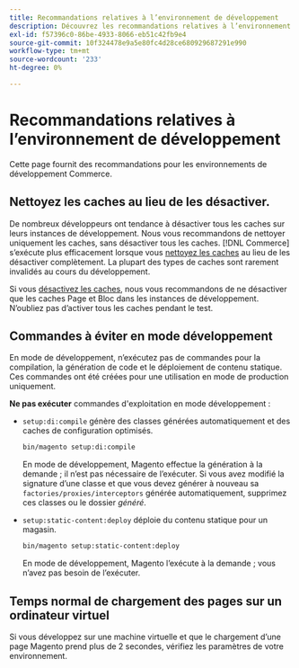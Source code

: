 ```yaml
---
title: Recommandations relatives à l’environnement de développement
description: Découvrez les recommandations relatives à l’environnement de développement dans Adobe Commerce. Découvrez les conseils d’implémentation et les stratégies d’optimisation.
exl-id: f57396c0-86be-4933-8066-eb51c42fb9e4
source-git-commit: 10f324478e9a5e80fc4d28ce680929687291e990
workflow-type: tm+mt
source-wordcount: '233'
ht-degree: 0%

---
```


# Recommandations relatives à l’environnement de développement

Cette page fournit des recommandations pour les environnements de développement Commerce.

## Nettoyez les caches au lieu de les désactiver.

De nombreux développeurs ont tendance à désactiver tous les caches sur leurs instances de développement. Nous vous recommandons de nettoyer uniquement les caches, sans désactiver tous les caches. [!DNL Commerce] s’exécute plus efficacement lorsque vous [nettoyez les caches](../configuration/cli/manage-cache.md#clean-and-flush-cache-types) au lieu de les désactiver complètement. La plupart des types de caches sont rarement invalidés au cours du développement.

Si vous [désactivez les caches](../configuration/cli/manage-cache.md#enable-or-disable-cache-types), nous vous recommandons de ne désactiver que les caches Page et Bloc dans les instances de développement. N’oubliez pas d’activer tous les caches pendant le test.

## Commandes à éviter en mode développement

En mode de développement, n’exécutez pas de commandes pour la compilation, la génération de code et le déploiement de contenu statique. Ces commandes ont été créées pour une utilisation en mode de production uniquement.

**Ne pas exécuter** commandes d&#39;exploitation en mode développement :

* `setup:di:compile` génère des classes générées automatiquement et des caches de configuration optimisés.

  ```bash
  bin/magento setup:di:compile
  ```

  En mode de développement, Magento effectue la génération à la demande ; il n’est pas nécessaire de l’exécuter. Si vous avez modifié la signature d’une classe et que vous devez générer à nouveau sa `factories/proxies/interceptors` générée automatiquement, supprimez ces classes ou le dossier _généré_.

* `setup:static-content:deploy` déploie du contenu statique pour un magasin.

  ```bash
  bin/magento setup:static-content:deploy
  ```

  En mode de développement, Magento l’exécute à la demande ; vous n’avez pas besoin de l’exécuter.

## Temps normal de chargement des pages sur un ordinateur virtuel

Si vous développez sur une machine virtuelle et que le chargement d’une page Magento prend plus de 2 secondes, vérifiez les paramètres de votre environnement.
